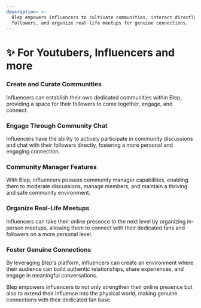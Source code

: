 ```yaml
---
description: >-
  Blep empowers influencers to cultivate communities, interact directly with
  followers, and organize real-life meetups for genuine connections.
---
```


# ✨ For Youtubers, Influencers and more

### **Create and Curate Communities**

Influencers can establish their own dedicated communities within Blep, providing a space for their followers to come together, engage, and connect.

### **Engage Through Community Chat**

Influencers have the ability to actively participate in community discussions and chat with their followers directly, fostering a more personal and engaging connection.

### **Community Manager Features**

With Blep, influencers possess community manager capabilities, enabling them to moderate discussions, manage members, and maintain a thriving and safe community environment.

### **Organize Real-Life Meetups**

Influencers can take their online presence to the next level by organizing in-person meetups, allowing them to connect with their dedicated fans and followers on a more personal level.

### **Foster Genuine Connections**

By leveraging Blep's platform, influencers can create an environment where their audience can build authentic relationships, share experiences, and engage in meaningful conversations.

Blep empowers influencers to not only strengthen their online presence but also to extend their influence into the physical world, making genuine connections with their dedicated fan base.
